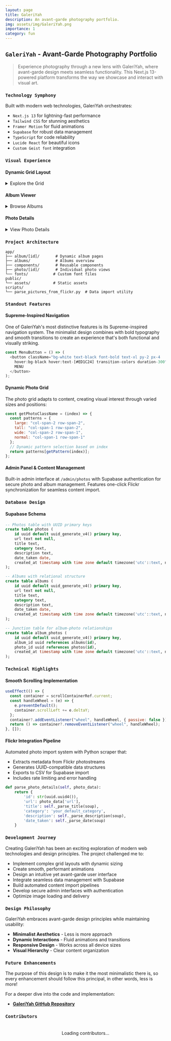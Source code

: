 ```yaml
---
layout: page
title: GaleriYah
description: An avant-garde photography portfolio.
img: assets/img/GaleriYah.png
importance: 1
category: fun 
---
```


## `GaleriYah` - Avant-Garde Photography Portfolio

> Experience photography through a new lens with GaleriYah, where avant-garde design meets seamless functionality. This Next.js 13-powered platform transforms the way we showcase and interact with visual art.

### `Technology Symphony`

Built with modern web technologies, GaleriYah orchestrates:
- `Next.js 13` for lightning-fast performance
- `Tailwind CSS` for stunning aesthetics
- `Framer Motion` for fluid animations
- `Supabase` for robust data management
- `TypeScript` for code reliability
- `Lucide React` for beautiful icons
- `Custom Geist font` integration

### `Visual Experience`

#### Dynamic Grid Layout

<details>
    <summary>Explore the Grid</summary>
    <div class="row justify-content-center">
        <div class="col-md-8">
            {% include figure.liquid path="assets/img/grid.jpg" title="Dynamic Grid Layout" class="img-fluid rounded z-depth-1" %}
        </div>
    </div>
    <div class="caption">
        Responsive grid system with dynamic sizing and elegant hover effects
    </div>
</details>

#### Album Viewer

<details>
    <summary>Browse Albums</summary>
    <div class="row justify-content-center">
        <div class="col-md-8">
            {% include figure.liquid path="assets/img/albums.jpg" title="Album View" class="img-fluid rounded z-depth-1" %}
        </div>
    </div>
    <div class="caption">
        Horizontal scrolling album view with intuitive mouse wheel navigation
    </div>
</details>

#### Photo Details

<details>
    <summary>View Photo Details</summary>
    <div class="row justify-content-center">
        <div class="col-md-8">
            {% include figure.liquid path="assets/img/photo.jpg" title="Photo Details" class="img-fluid rounded z-depth-1" %}
        </div>
    </div>
    <div class="caption">
        Immersive photo viewing experience with metadata and descriptions
    </div>
</details>

### `Project Architecture`

```
app/
├── album/[id]/       # Dynamic album pages
├── albums/           # Albums overview
├── components/       # Reusable components
├── photo/[id]/       # Individual photo views
└── fonts/           # Custom font files
public/
└── assets/          # Static assets
scripts/
└── parse_pictures_from_flickr.py  # Data import utility
```

### `Standout Features`

#### Supreme-Inspired Navigation
One of GaleriYah's most distinctive features is its Supreme-inspired navigation system. The minimalist design combines with bold typography and smooth transitions to create an experience that's both functional and visually striking.

```javascript
const MenuButton = () => (
  <button className="bg-white text-black font-bold text-xl py-2 px-4 
    hover:bg-black hover:text-[#ED1C24] transition-colors duration-300">
    MENU
  </button>
);
```

#### Dynamic Photo Grid
The photo grid adapts to content, creating visual interest through varied sizes and positions:

```javascript
const getPhotoClassName = (index) => {
  const patterns = {
    large: "col-span-2 row-span-2",
    tall: "col-span-1 row-span-2",
    wide: "col-span-2 row-span-1",
    normal: "col-span-1 row-span-1"
  };
  // Dynamic pattern selection based on index
  return patterns[getPattern(index)];
};
```

#### Admin Panel & Content Management
Built-in admin interface at `/admin/photos` with Supabase authentication for secure photo and album management. Features one-click Flickr synchronization for seamless content import.

### `Database Design`

#### Supabase Schema
```sql
-- Photos table with UUID primary keys
create table photos (
    id uuid default uuid_generate_v4() primary key,
    url text not null,
    title text,
    category text,
    description text,
    date_taken date,
    created_at timestamp with time zone default timezone('utc'::text, now())
);

-- Albums with relational structure
create table albums (
    id uuid default uuid_generate_v4() primary key,
    url text not null,
    title text,
    category text,
    description text,
    date_taken date,
    created_at timestamp with time zone default timezone('utc'::text, now())
);

-- Junction table for album-photo relationships
create table album_photos (
    id uuid default uuid_generate_v4() primary key,
    album_id uuid references albums(id),
    photo_id uuid references photos(id),
    created_at timestamp with time zone default timezone('utc'::text, now())
);
```

### `Technical Highlights`

#### Smooth Scrolling Implementation
```javascript
useEffect(() => {
  const container = scrollContainerRef.current;
  const handleWheel = (e) => {
    e.preventDefault();
    container.scrollLeft += e.deltaY;
  };
  container?.addEventListener("wheel", handleWheel, { passive: false });
  return () => container?.removeEventListener("wheel", handleWheel);
}, []);
```

#### Flickr Integration Pipeline
Automated photo import system with Python scraper that:
- Extracts metadata from Flickr photostreams
- Generates UUID-compatible data structures
- Exports to CSV for Supabase import
- Includes rate limiting and error handling

```python
def parse_photo_details(self, photo_data):
    return {
        'id': str(uuid.uuid4()),
        'url': photo_data['url'],
        'title': self._parse_title(soup),
        'category': 'your_default_category',
        'description': self._parse_description(soup),
        'date_taken': self._parse_date(soup)
    }
```

### `Development Journey`

Creating GaleriYah has been an exciting exploration of modern web technologies and design principles. The project challenged me to:
- Implement complex grid layouts with dynamic sizing
- Create smooth, performant animations
- Design an intuitive yet avant-garde user interface
- Integrate seamless data management with Supabase
- Build automated content import pipelines
- Develop secure admin interfaces with authentication
- Optimize image loading and delivery

### `Design Philosophy`

GaleriYah embraces avant-garde design principles while maintaining usability:
- **Minimalist Aesthetics** - Less is more approach
- **Dynamic Interactions** - Fluid animations and transitions
- **Responsive Design** - Works across all device sizes
- **Visual Hierarchy** - Clear content organization

### `Future Enhancements`

The purpose of this design is to make it the most minimalistic there is, so every enhancement should follow this principal, in other words, less is more!

For a deeper dive into the code and implementation:
- **[GaleriYah GitHub Repository](https://github.com/andebugulin/galeriyah)**

### `Contributors`

<div id="contributors-list" style="display: flex; flex-wrap: wrap; justify-content: space-around; padding: 20px;">Loading contributors...</div>

<script>
  async function fetchContributors() {
    const url = 'https://api.github.com/repos/andebugulin/galeriyah/contributors';
    const response = await fetch(url);
    const contributors = await response.json();

    const contributorsHtml = contributors.map(contributor =>
      `<div class="contributor" style="margin: 10px; text-align: center;">
        <img src="${contributor.avatar_url}" alt="${contributor.login}" style="width: 100px; height: 100px; border-radius: 50%; display: block; margin: auto;">
        <p><a href="${contributor.html_url}" target="_blank">${contributor.login}</a></p>
      </div>`
    ).join('');

    document.getElementById('contributors-list').innerHTML = contributorsHtml;
  }

  fetchContributors();
</script>